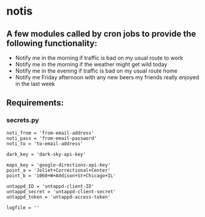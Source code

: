 # notis

## A few modules called by cron jobs to provide the following functionality:

* Notify me in the morning if traffic is bad on my usual route to work
* Notify me in the morning if the weather might get wild today
* Notify me in the evening if traffic is bad on my usual route home
* Notify me Friday afternoon with any new beers my friends really enjoyed in the last week

## Requirements:

### secrets.py
```
noti_from = 'from-email-address'
noti_pass = 'from-email-password'
noti_to = 'to-email-address'

dark_key = 'dark-sky-api-key'

maps_key = 'google-directions-api-key'
point_a = 'Joliet+Correctional+Center'
point_b = '1060+W+Addison+St+Chicago+IL'

untappd_ID = 'untappd-client-ID'
untappd_secret = 'untappd-client-secret'
untappd_token = 'untappd-access-token'

logfile = ''
```
